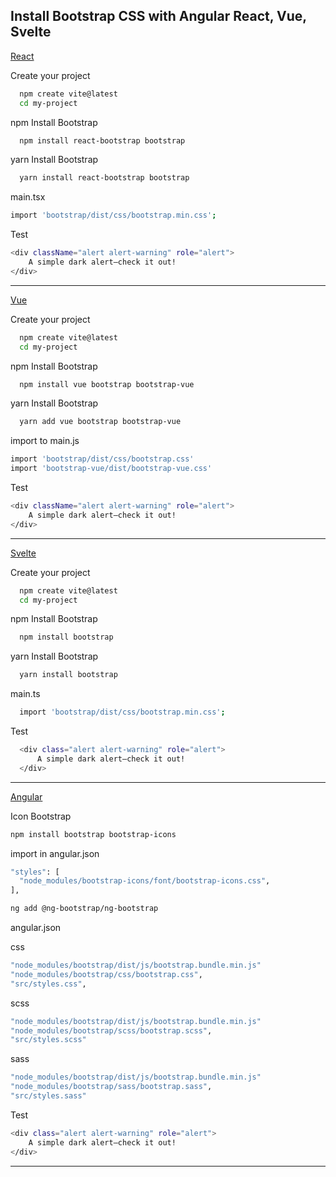 
## Install Bootstrap CSS with Angular React, Vue, Svelte

[React](https://react-bootstrap.netlify.app/docs/getting-started/introduction)


Create your project
```bash
  npm create vite@latest
  cd my-project
```

npm Install Bootstrap 
```bash
  npm install react-bootstrap bootstrap
```

yarn Install Bootstrap 
```bash
  yarn install react-bootstrap bootstrap
```

main.tsx
```bash
import 'bootstrap/dist/css/bootstrap.min.css';
```


Test
```bash
<div className="alert alert-warning" role="alert">
    A simple dark alert—check it out!
</div>
```

---

[Vue](https://bootstrap-vue.org/docs)

Create your project
```bash
  npm create vite@latest
  cd my-project
```

npm Install Bootstrap
```bash
  npm install vue bootstrap bootstrap-vue
```

yarn Install Bootstrap
```bash
  yarn add vue bootstrap bootstrap-vue
```

import to main.js
```bash
import 'bootstrap/dist/css/bootstrap.css'
import 'bootstrap-vue/dist/bootstrap-vue.css'
```

Test
```bash
<div className="alert alert-warning" role="alert">
    A simple dark alert—check it out!
</div>
```

---

[Svelte](https://sveltestrap.js.org/?path=/story/getting-started-get-started--get-started)

Create your project
```bash
  npm create vite@latest
  cd my-project
```

npm Install Bootstrap
```bash
  npm install bootstrap
```

yarn Install Bootstrap
```bash
  yarn install bootstrap
```

main.ts
```bash
  import 'bootstrap/dist/css/bootstrap.min.css';
```

Test
```bash
  <div class="alert alert-warning" role="alert">
      A simple dark alert—check it out!
  </div>
```
---

[Angular]([https://bootstrap-vue.org/docs](https://www.freecodecamp.org/news/how-to-add-bootstrap-css-framework-to-an-angular-application/))

Icon Bootstrap
```bash
npm install bootstrap bootstrap-icons
```

import in angular.json
```bash
"styles": [
  "node_modules/bootstrap-icons/font/bootstrap-icons.css",
],
```

```bash
ng add @ng-bootstrap/ng-bootstrap
```

angular.json

css
```bash
"node_modules/bootstrap/dist/js/bootstrap.bundle.min.js"
"node_modules/bootstrap/css/bootstrap.css",
"src/styles.css",
```

scss
```bash
"node_modules/bootstrap/dist/js/bootstrap.bundle.min.js"
"node_modules/bootstrap/scss/bootstrap.scss",
"src/styles.scss"
```

sass
```bash
"node_modules/bootstrap/dist/js/bootstrap.bundle.min.js"
"node_modules/bootstrap/sass/bootstrap.sass",
"src/styles.sass"
```

Test
```bash
<div class="alert alert-warning" role="alert">
    A simple dark alert—check it out!
</div>
```

---
